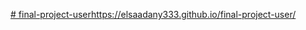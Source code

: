 [# final-project-user](https://elsaadany333.github.io/final-project-user/)https://elsaadany333.github.io/final-project-user/
